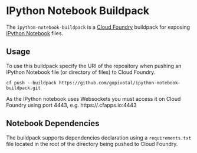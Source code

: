 # IPython Notebook Buildpack

The `ipython-notebook-buildpack` is a [Cloud Foundry][] buildpack for exposing [IPython Notebook][] files.

## Usage
To use this buildpack specify the URI of the repository when pushing an IPython Notebook file (or directory of files) to Cloud Foundry.

    cf push --buildpack https://github.com/gopivotal/ipython-notebook-buildpack.git

As the IPython notebook uses Websockets you must access it on Cloud Foundry using port 4443, e.g. https://<app-subdomain>.cfapps.io:4443


## Notebook Dependencies
The buildpack supports dependencies declaration using a `requirements.txt` file located in the root of the directory being pushed to Cloud Foundry.


[Cloud Foundry]: http://www.cloudfoundry.com
[IPython Notebook]: http://ipython.org/notebook.html
